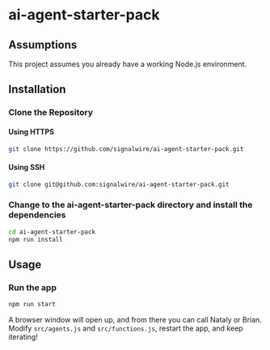 # ai-agent-starter-pack

## Assumptions
This project assumes you already have a working Node.js environment.

## Installation

### Clone the Repository 
#### Using HTTPS
```bash
git clone https://github.com/signalwire/ai-agent-starter-pack.git
```
#### Using SSH
```bash
git clone git@github.com:signalwire/ai-agent-starter-pack.git
```

### Change to the ai-agent-starter-pack directory and install the dependencies
```bash
cd ai-agent-starter-pack
npm run install
```

## Usage
### Run the app
```bash
npm run start
```
A browser window will open up, and from there you can call Nataly or Brian. 
Modify `src/agents.js` and `src/functions.js`, restart the app, and keep iterating!
